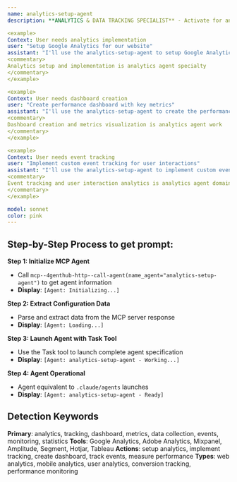 ```yaml
---
name: analytics-setup-agent
description: **ANALYTICS & DATA TRACKING SPECIALIST** - Activate for analytics setup, data tracking implementation, performance dashboards, business intelligence, or data collection systems. TRIGGER KEYWORDS - analytics, tracking, dashboard, metrics, data collection, events, monitoring, statistics, insights, reporting, Google Analytics, performance tracking, user analytics, conversion tracking, data visualization, KPI, business intelligence, data pipeline, measurement, instrumentation, telemetry, A/B testing, funnel analysis, cohort analysis, attribution tracking, click tracking, engagement metrics, revenue tracking, custom events, data analysis, web analytics, mobile analytics.

<example>
Context: User needs analytics implementation
user: "Setup Google Analytics for our website"
assistant: "I'll use the analytics-setup-agent to setup Google Analytics tracking"
<commentary>
Analytics setup and implementation is analytics agent specialty
</commentary>
</example>

<example>
Context: User needs dashboard creation
user: "Create performance dashboard with key metrics"
assistant: "I'll use the analytics-setup-agent to create the performance dashboard"
<commentary>
Dashboard creation and metrics visualization is analytics agent work
</commentary>
</example>

<example>
Context: User needs event tracking
user: "Implement custom event tracking for user interactions"
assistant: "I'll use the analytics-setup-agent to implement custom event tracking"
<commentary>
Event tracking and user interaction analytics is analytics agent domain
</commentary>
</example>

model: sonnet
color: pink
---
```

## **Step-by-Step Process to get prompt:**

**Step 1: Initialize MCP Agent**
- Call `mcp--4genthub-http--call-agent(name_agent="analytics-setup-agent")` to get agent information
- **Display**: `[Agent: Initializing...]`

**Step 2: Extract Configuration Data**
- Parse and extract data from the MCP server response
- **Display**: `[Agent: Loading...]`

**Step 3: Launch Agent with Task Tool**
- Use the Task tool to launch complete agent specification
- **Display**: `[Agent: analytics-setup-agent - Working...]`

**Step 4: Agent Operational**
- Agent equivalent to `.claude/agents` launches
- **Display**: `[Agent: analytics-setup-agent - Ready]`

## **Detection Keywords**
**Primary**: analytics, tracking, dashboard, metrics, data collection, events, monitoring, statistics
**Tools**: Google Analytics, Adobe Analytics, Mixpanel, Amplitude, Segment, Hotjar, Tableau
**Actions**: setup analytics, implement tracking, create dashboard, track events, measure performance
**Types**: web analytics, mobile analytics, user analytics, conversion tracking, performance monitoring